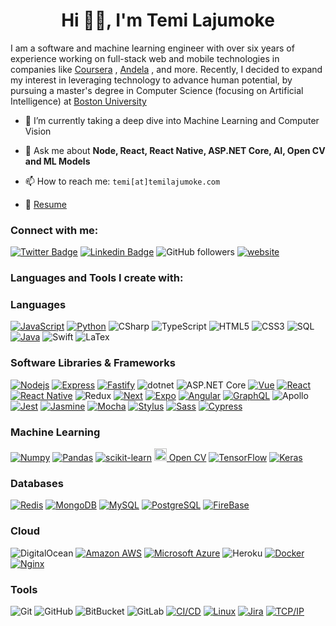 <h1 align="center">Hi 👋🏼, I'm Temi Lajumoke</h1>
I am a software and machine learning engineer with over six years of experience working on full-stack web  and mobile technologies in companies like <a href="https://www.coursera.org/" rel="noopener" target="_blank">Coursera</a> , <a href="https://www.andela.com/" rel="noopener" target="_blank">Andela</a> , and more. Recently, I decided to expand my interest in leveraging technology to advance human potential, by pursuing a master's degree in Computer Science (focusing on Artificial Intelligence) at <a href="https://www.bu.edu/" rel="noopener" target="_blank">Boston University</a></h3>



- 🌱 I’m currently taking a deep dive into Machine Learning and Computer Vision

- 💬 Ask me about **Node, React, React Native, ASP.NET Core, AI, Open CV and ML Models**

- 📫 How to reach me: `temi[at]temilajumoke.com`

- 📄 [Resume](https://docs.google.com/document/d/1w9dH-xygUSasfYCD-4sjoKMiKbKdwgd84tTRAzzJ9Sc/edit?usp=sharing)

<h3 align="left">Connect with me:</h3>
<!-- <p align="left"> <a href="https://twitter.com/temilaj" target="_blank"><img src="https://img.shields.io/twitter/follow/temilaj?logo=twitter&style=for-the-badge" alt="temilaj" /></a> </p>
<p align="left"> -->

[![Twitter Badge](https://img.shields.io/twitter/follow/temilaj?style=flat-square&labelColor=1ca0f1&logo=twitter&logoColor=white&link=https://twitter.com/temilaj)](https://twitter.com/temilaj) [![Linkedin Badge](https://img.shields.io/badge/-Temi%20Lajumoke-blue?style=flat-square&logo=Linkedin&logoColor=white&link=https://www.linkedin.com/in/temilajumoke/)](https://www.linkedin.com/in/temilajumoke/)
![GitHub followers](https://img.shields.io/github/followers/temilaj?label=Follow&style=social)
[![website](https://img.shields.io/badge/Website-46a2f1.svg?&style=flat-square&logo=Google-Chrome&logoColor=white&link=https://temilajumoke.com/)](https://temilajumoke.com/)

<h3 align="left">Languages and Tools I create with:</h3>

### Languages

[![JavaScript](https://img.shields.io/badge/-JavaScript-000?style=flat-square&logo=JavaScript&logoColor=ddc508)](https://github.com/adamalston?tab=repositories&q=&type=&language=javascript)
[![Python](https://img.shields.io/badge/-Python-000?style=flat-square&logo=python)](https://github.com/adamalston?tab=repositories&q=&type=&language=python)
![CSharp](https://img.shields.io/badge/-CSharp-512bd4?style=flat-square&logo=c-sharp&logoColor=fff)
![TypeScript](https://img.shields.io/badge/-TypeScript-3178c6?style=flat-square&logo=TypeScript&logoColor=fff)
![HTML5](https://img.shields.io/badge/-HTML5-E34F26?style=flat-square&logo=html5&logoColor=white)
![CSS3](https://img.shields.io/badge/-CSS3-1572B6?style=flat-square&logo=css3)
![SQL](https://img.shields.io/badge/-SQL-fff?style=flat-square&logo=MySQL&logoColor=4479A1)
[![Java](https://img.shields.io/badge/-Java-fff?style=flat-square&logo=Java&logoColor=007396)](https://github.com/adamalston?tab=repositories&q=&type=&language=java)
![Swift](https://img.shields.io/badge/-Swift-000?style=flat-square&logo=Swift)
![LaTex](https://img.shields.io/badge/-LaTeX-008080?style=flat-square&logo=LaTeX&logoColor=white)

### Software Libraries & Frameworks

[![Nodejs](https://img.shields.io/badge/-Nodejs-black?style=flat-square&logo=Node.js)](https://nodejs.org)
[![Express](https://img.shields.io/badge/-Express-eee?style=flat-square&logo=express)](https://expressjs.com/)
[![Fastify](https://img.shields.io/badge/-Fastify-000000?style=flat-square&logo=Fastify)](https://www.fastify.io/)
![dotnet](https://img.shields.io/badge/-%2ENET%20core-311C87?style=flat-square&logo=.NET)
![ASP.NET Core](https://img.shields.io/badge/-ASP%2ENET%20core-311C87?style=flat-square&logo=.NET)
[![Vue](https://img.shields.io/badge/-Vue-black?style=flat-square&logo=Vue.js)](https://vuejs.org)
[![React](https://img.shields.io/badge/-React-black?style=flat-square&logo=React)](https://Reactjs.org)
[![React Native](https://img.shields.io/badge/-React%20Native-61dafb?style=flat-square&logo=React&logoColor=000)](https://reactnative.dev/)
![Redux](https://img.shields.io/badge/-Redux-764abc?style=flat-square&logo=redux)
[![Next](https://img.shields.io/badge/-Next%2Ejs-000?style=flat-square&logo=Next.js)](https://www.nextjs.org/)
[![Expo](https://img.shields.io/badge/-Expo-61dafb?style=flat-square&logo=expo&logoColor=000)](https://expo.io/)
[![Angular](https://img.shields.io/badge/-Angular-ff0000?style=flat-square&logo=angular&logoColor=ffffff)](https://Angular.io)
[![GraphQL](https://img.shields.io/badge/-GraphQL-d64292?style=flat-square&logo=graphql&logoColor=ffffff)](https://www.graphql.org/)
![Apollo](https://img.shields.io/badge/-Apollo-311C87?style=flat-square&logo=apollo-graphql)
[![Jest](https://img.shields.io/badge/-Jest-15C213?style=flat-square&logo=jest)](https://jestjs.io/)
[![Jasmine](https://img.shields.io/badge/Jasmine-8A4182?style=flat-square&logo=jasmine)](https://jasmine.github.io/)
[![Mocha](https://img.shields.io/badge/-Mocha-8D6748?style=flat-square&logo=mocha&logoColor=ffffff)](https://mochajs.org/)
[![Stylus](https://img.shields.io/badge/-Stylus-000?style=flat-square&logo=stylus)](https://www.cypress.io/)
[![Sass](https://img.shields.io/badge/-Sass-bf4080?style=flat-square&logo=sass&logoColor=ffffff)](https://www.cypress.io/)
[![Cypress](https://img.shields.io/badge/-Cypress-000?style=flat-square&logo=cypress)](https://www.cypress.io/)


### Machine Learning
[![Numpy](https://img.shields.io/badge/-Numpy-013243?style=flat-square&logo=numpy)](https://numpy.org/)
[![Pandas](https://img.shields.io/badge/-Pandas-130654?style=flat-square&logo=pandas)](https://pandas.pydata.org/)
[![scikit-learn](https://img.shields.io/badge/-scikit%20learn-fff?style=flat-square&logo=scikit-learn)](https://scikit-learn.org)
<a href="https://opencv.org/" target="_blank"> <img src="https://www.vectorlogo.zone/logos/opencv/opencv-icon.svg" alt="opencv" width="20" height="20"/> Open CV</a> 
[![TensorFlow](https://img.shields.io/badge/-TensorFlow-fff?style=flat-square&logo=tensorflow)](https://www.tensorflow.org/)
[![Keras](https://img.shields.io/badge/-Keras-d00000?style=flat-square&logo=keras)](https://www.tensorflow.org/)

### Databases
[![Redis](https://img.shields.io/badge/-Redis-DC382D?style=flat-square&logo=Redis&logoColor=ffffff)](https://redis.io/)
[![MongoDB](https://img.shields.io/badge/-MongoDB-47A248?style=flat-square&logo=MongoDB&logoColor=ffffff)](https://www.mongodb.com/)
[![MySQL](https://img.shields.io/badge/-MySQL-4479A1?style=flat-square&logo=MySQL&logoColor=ffffff)](https://www.mysql.com/)
[![PostgreSQL](https://img.shields.io/badge/-PostgreSQL-336791?style=flat-square&logo=Postgresql&logoColor=ffffff)](https://www.postgresql.org/)
[![FireBase](https://img.shields.io/badge/-Firebase-fff?style=flat-square&logo=firebase)](https://firebase.google.com/)

### Cloud
![DigitalOcean](https://img.shields.io/badge/-Digital%20Ocean-darkblue?style=flat-square&logo=digitalocean)
[![Amazon AWS](https://img.shields.io/badge/Amazon%20AWS-232F3E?style=flat-square&logo=amazon-aws)](https://aws.amazon.com/)
[![Microsoft Azure](https://img.shields.io/badge/Microsoft%20Azure-232F7E?style=flat-square&logo=microsoft-azure)]()
![Heroku](https://img.shields.io/badge/-Heroku-430098?style=flat-square&logo=heroku)
[![Docker](https://img.shields.io/badge/-Docker-000?style=flat-square&logo=Docker)]()
[![Nginx](https://img.shields.io/badge/-Nginx-099639?style=flat-square&logo=nginx&logoColor=fff)](https://www.nginx.com/)
### Tools
![Git](https://img.shields.io/badge/-Git-black?style=flat-square&logo=git)
![GitHub](https://img.shields.io/badge/-GitHub-181717?style=flat-square&logo=github)
![BitBucket](https://img.shields.io/badge/-BitBucket-darkblue?style=flat-square&logo=bitbucket)
![GitLab](https://img.shields.io/badge/-GitLab-FCA121?style=flat-square&logo=gitlab)
[![CI/CD](https://img.shields.io/badge/-CI%2FCD-000?style=flat-square&logo=CircleCI&logoColor=fff)]()
[![Linux](https://img.shields.io/badge/-Linux-000?style=flat-square&logo=Linux&logoColor=FCC624)]()
[![Jira](https://img.shields.io/badge/-Jira-000?style=flat-square&logo=Jira-Software&logoColor=0052CC)]()
[![TCP/IP](https://img.shields.io/badge/-TCP%2FIP-000?style=flat-square&logo=Cisco)]()

<!-- ![Profile views](https://gpvc.arturio.dev/temilaj) -->

<!-- <br />
<br />
<p><img align="left" src="https://github-readme-stats.vercel.app/api/top-langs?username=temilaj&show_icons=true&locale=en&layout=compact" alt="temilaj" /></p>

<p>&nbsp;<img align="center" src="https://github-readme-stats.vercel.app/api?username=temilaj&show_icons=true&locale=en" alt="temilaj" /></p> -->

